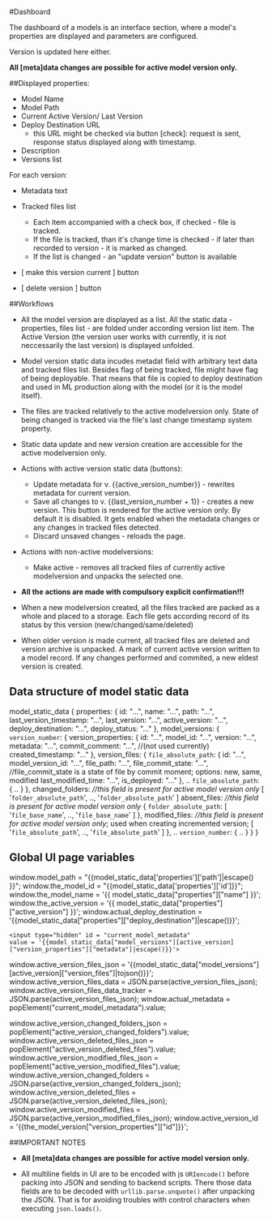 #Dashboard

The dashboard of a models is an interface section, where a model's properties are displayed and
parameters are configured.

Version is updated here either.

**All [meta]data changes are possible for active model version only.**


##Displayed properties:

+ Model Name
+ Model Path
+ Current Active Version/ Last Version
+ Deploy Destination URL
    * this URL might be checked via button [check]: request is sent, response status displayed along with timestamp.
+ Description
+ Versions list

For each version:

+ Metadata text

+ Tracked files list
    * Each item accompanied with a check box, if checked - file is tracked.
    * If the file is tracked, than it's change time is checked - if later than recorded to version - it is marked as changed.
    * If the list is changed - an "update version" button is available

+ [ make this version current ] button
+ [ delete version ] button


##Workflows

+ All the model version are displayed as a list. All the static data - properties, files list - are folded under according version list item.
The Active Version (the version user works with currently, it is not neccessarily the last version) is displayed unfolded.

+ Model version static data incudes metadat field with arbitrary text data and tracked files list. Besides flag of being tracked, file might have flag of being deployable. That means that file is copied to deploy destination and used in ML production along with the model (or it is the model itself).

+ The files are tracked relatively to the active modelversion only. State of being changed is tracked via the file's last change timestamp system property.

+ Static data update and new version creation are accessible for the active modelversion only.

+ Actions with active version static data (buttons):
    * Update metadata for v. {{active_version_number}} - rewrites metadata for current version.
    * Save all changes to v. {{last_version_number + 1}} - creates a new version.
        This button is rendered for the active version only. By default it is disabled. It gets enabled when the metadata changes or any changes in tracked files detected.
    * Discard unsaved changes - reloads the page.

+ Actions with non-active modelversions:
    * Make active - removes all tracked files of currently active modelversion and unpacks the selected one.

+ **All the actions are made with compulsory explicit confirmation!!!**

+ When a new modelversion created, all the files tracked are packed as a whole and placed to a storage. Each file gets according record of its status by this version (new/changed/same/deleted)

+ When older version is made current, all tracked files are deleted and version archive is unpacked.
    A mark of current active version written to a model record. If any changes performed and commited, a new eldest version is created.


## Data structure of model static data

model_static_data
{
    properties:
    {
        id: "...",
        name: "...",
        path: "...",
        last_version_timestamp: "...",
        last_version: "...",
        active_version: "...",
        deploy_destination: "...",
        deploy_status: "..."
    },
    model_versions:
    {
        `version_number`: 
        {
            version_properties:
            {
                id: "...",
                model_id: "...",
                version: "...",
                metadata: "...",
                commit_comment: "...", //(not used currently)
                created_timestamp: "..."
            },
            version_files:
            {
                `file_absolute_path`:
                {
                    id: "...",
                    model_version_id: "...",
                    file_path: "...",
                    file_commit_state: "...", //file_commit_state is a state of file by commit moment; options: new, same, modified
                    last_modified_time: "...",
                    is_deployed: "..."
                },
                ..
                `file_absolute_path`:
                {
                    ..
                }
            },
            changed_folders: *//this field is present for active model version only*
            [
                '`folder_absolute_path`', .., '`folder_absolute_path`'
            ]
            absent_files:  *//this field is present for active model version only*
            {
                `folder_absolute_path`:
                [
                    '`file_base_name`', .., '`file_base_name`'
                ]
            },
            modified_files: *//this field is present for active model version only*; used when creating incremented version;
            [
                '`file_absolute_path`', .., '`file_absolute_path`'
            ]
        },
        ..
        `version_number`:
        {
            ..
        }
    }
}

## Global UI page variables

window.model_path = "{{model_static_data['properties']['path']|escape() }}";
window.the_model_id = "{{model_static_data['properties']['id']}}";
window.the_model_name = '{{ model_static_data["properties"]["name"] }}';
window.the_active_version = '{{ model_static_data["properties"]["active_version"] }}';
window.actual_deploy_destination = '{{model_static_data["properties"]["deploy_destination"]|escape()}}';

```
<input type="hidden" id = "current_model_metadata" 
value = '{{model_static_data["model_versions"][active_version]["version_properties"]["metadata"]|escape()}}'>
```
window.active_version_files_json = '{{model_static_data["model_versions"][active_version]["version_files"]|tojson()}}';
window.active_version_files_data = JSON.parse(active_version_files_json);
window.active_version_files_data_tracker = JSON.parse(active_version_files_json);
window.actual_metadata = popElement("current_model_metadata").value;

window.active_version_changed_folders_json = popElement("active_version_changed_folders").value;
window.active_version_deleted_files_json = popElement("active_version_deleted_files").value;
window.active_version_modified_files_json = popElement("active_version_modified_files").value;
window.active_version_changed_folders = JSON.parse(active_version_changed_folders_json);
window.active_version_deleted_files = JSON.parse(active_version_deleted_files_json);
window.active_version_modified_files = JSON.parse(active_version_modified_files_json);
window.active_version_id = '{{the_model_version["version_properties"]["id"]}}';


##IMPORTANT NOTES

* **All [meta]data changes are possible for active model version only.**

* All multiline fields in UI are to be encoded with js `URIencode()` before packing into JSON and sending to backend scripts.
    There those data fields are to be decoded with `urllib.parse.unquote()` after unpacking the JSON.
    That is for avoiding troubles with control characters when executing `json.loads()`.
